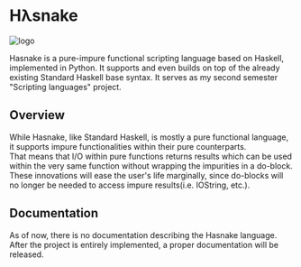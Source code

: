 # Hλsnake
![logo](https://repository-images.githubusercontent.com/349798787/da66a280-89d9-11eb-8e54-3f066a9d5d28)

Hasnake is a pure-impure functional scripting language based on Haskell, implemented in Python. It supports and even builds on top of the already existing Standard Haskell base syntax. It serves as my second semester "Scripting languages" project.
## Overview
While Hasnake, like Standard Haskell, is mostly a pure functional language, it supports impure functionalities within their pure counterparts.<br>
That means that I/O within pure functions returns results which can be used within the very same function without wrapping the impurities in a do-block. These innovations will ease the user's life marginally, since do-blocks will no longer be needed to access impure results(i.e. IOString, etc.).
## Documentation
As of now, there is no documentation describing the Hasnake language.<br>
After the project is entirely implemented, a proper documentation will be released.
